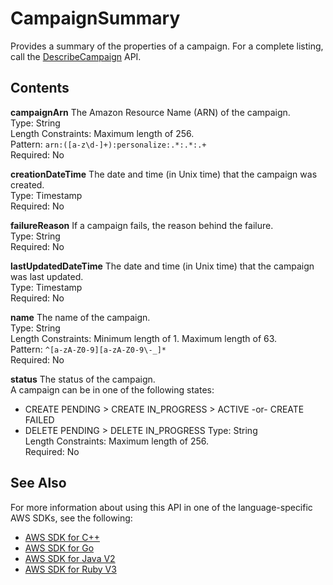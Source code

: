 # CampaignSummary<a name="API_CampaignSummary"></a>

Provides a summary of the properties of a campaign\. For a complete listing, call the [DescribeCampaign](API_DescribeCampaign.md) API\.

## Contents<a name="API_CampaignSummary_Contents"></a>

 **campaignArn**   <a name="personalize-Type-CampaignSummary-campaignArn"></a>
The Amazon Resource Name \(ARN\) of the campaign\.  
Type: String  
Length Constraints: Maximum length of 256\.  
Pattern: `arn:([a-z\d-]+):personalize:.*:.*:.+`   
Required: No

 **creationDateTime**   <a name="personalize-Type-CampaignSummary-creationDateTime"></a>
The date and time \(in Unix time\) that the campaign was created\.  
Type: Timestamp  
Required: No

 **failureReason**   <a name="personalize-Type-CampaignSummary-failureReason"></a>
If a campaign fails, the reason behind the failure\.  
Type: String  
Required: No

 **lastUpdatedDateTime**   <a name="personalize-Type-CampaignSummary-lastUpdatedDateTime"></a>
The date and time \(in Unix time\) that the campaign was last updated\.  
Type: Timestamp  
Required: No

 **name**   <a name="personalize-Type-CampaignSummary-name"></a>
The name of the campaign\.  
Type: String  
Length Constraints: Minimum length of 1\. Maximum length of 63\.  
Pattern: `^[a-zA-Z0-9][a-zA-Z0-9\-_]*`   
Required: No

 **status**   <a name="personalize-Type-CampaignSummary-status"></a>
The status of the campaign\.  
A campaign can be in one of the following states:  
+ CREATE PENDING > CREATE IN\_PROGRESS > ACTIVE \-or\- CREATE FAILED
+ DELETE PENDING > DELETE IN\_PROGRESS
Type: String  
Length Constraints: Maximum length of 256\.  
Required: No

## See Also<a name="API_CampaignSummary_SeeAlso"></a>

For more information about using this API in one of the language\-specific AWS SDKs, see the following:
+  [ AWS SDK for C\+\+](https://docs.aws.amazon.com/goto/SdkForCpp/personalize-2018-05-22/CampaignSummary) 
+  [ AWS SDK for Go](https://docs.aws.amazon.com/goto/SdkForGoV1/personalize-2018-05-22/CampaignSummary) 
+  [ AWS SDK for Java V2](https://docs.aws.amazon.com/goto/SdkForJavaV2/personalize-2018-05-22/CampaignSummary) 
+  [ AWS SDK for Ruby V3](https://docs.aws.amazon.com/goto/SdkForRubyV3/personalize-2018-05-22/CampaignSummary) 